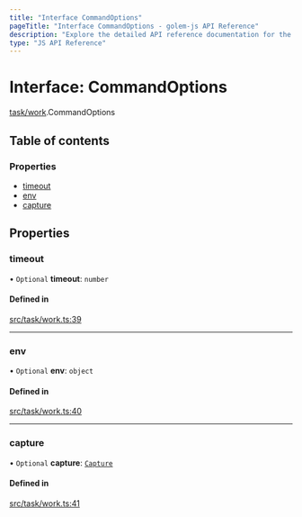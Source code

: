 ```yaml
---
title: "Interface CommandOptions"
pageTitle: "Interface CommandOptions - golem-js API Reference"
description: "Explore the detailed API reference documentation for the Interface CommandOptions within the golem-js SDK for the Golem Network."
type: "JS API Reference"
---
```

# Interface: CommandOptions

[task/work](../modules/task_work).CommandOptions

## Table of contents

### Properties

- [timeout](task_work.CommandOptions#timeout)
- [env](task_work.CommandOptions#env)
- [capture](task_work.CommandOptions#capture)

## Properties

### timeout

• `Optional` **timeout**: `number`

#### Defined in

[src/task/work.ts:39](https://github.com/golemfactory/golem-js/blob/9c218b4/src/task/work.ts#L39)

___

### env

• `Optional` **env**: `object`

#### Defined in

[src/task/work.ts:40](https://github.com/golemfactory/golem-js/blob/9c218b4/src/task/work.ts#L40)

___

### capture

• `Optional` **capture**: [`Capture`](../modules/script_command#capture)

#### Defined in

[src/task/work.ts:41](https://github.com/golemfactory/golem-js/blob/9c218b4/src/task/work.ts#L41)
